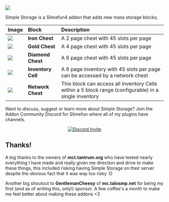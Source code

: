 ![](https://github.com/Sefiraat/Simple-Storage/blob/master/Images/logo/logo_large.png?raw=true)

Simple Storage is a Slimefun4 addon that adds new mass storage blocks;

|Image |Block |Description |
|:---|:---|:---|
|![](https://github.com/Sefiraat/Simple-Storage/blob/master/Images/wiki/items/chest_iron.png?raw=true)|**Iron Chest** | A 2 page chest with 45 slots per page |
|![](https://github.com/Sefiraat/Simple-Storage/blob/master/Images/wiki/items/chest_gold.png?raw=true)|**Gold Chest** | A 4 page chest with 45 slots per page |
|![](https://github.com/Sefiraat/Simple-Storage/blob/master/Images/wiki/items/chest_diamond.png?raw=true)|**Diamond Chest** | A 6 page chest with 45 slots per page |
|![](https://github.com/Sefiraat/Simple-Storage/blob/master/Images/wiki/items/inventory_cell_basic.png?raw=true)|**Inventory Cell** | A 6 page inventory with 45 slots per page can be accessed by a network chest |
|![](https://github.com/Sefiraat/Simple-Storage/blob/master/Images/wiki/items/chest_master.png?raw=true)|**Network Chest** | This block can access all Inventory Cells within a 5 block range (configurable) in a single inventory |

Want to discuss, suggest or learn more about Simple Storage? Join the Addon Community Discord for Slimefun where all of my plugins have channels.
<p align="center">
  <a href="https://discord.gg/SqD3gg5SAU">
    <img src="https://discordapp.com/api/guilds/809178621424041997/widget.png?style=banner3" alt="Discord Invite"/>
  </a>
</p>


## Thanks!

A big thanks to the owners of **mct.tantrum.org** who have tested nearly everything I have made and really given me direction and drive to make these things, this included risking having Simple Storage on their server despite the obvious fact that it was way too risky :D

Another big shoutout to **GentlemanCheesy** of **mc.talosmp.net** for being my first (and as of writing this, only!) sponsor. A few coffee's a month to make me feel better about making these addons <3
